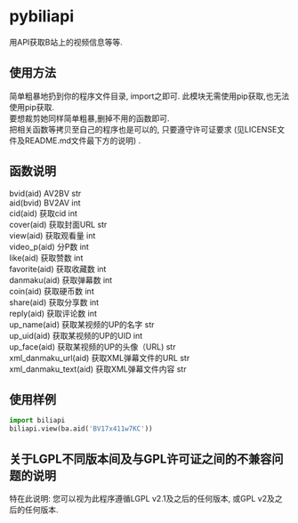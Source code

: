 # pybiliapi
用API获取B站上的视频信息等等.  <br>
## 使用方法
简单粗暴地扔到你的程序文件目录, import之即可. 此模块无需使用pip获取,也无法使用pip获取.  <br>
要想裁剪她同样简单粗暴,删掉不用的函数即可.  <br>
把相关函数等拷贝至自己的程序也是可以的, 只要遵守许可证要求 (见LICENSE文件及README.md文件最下方的说明) .  <br>
## 函数说明
bvid(aid) AV2BV str <br>
aid(bvid) BV2AV int <br>
cid(aid) 获取cid int <br>
cover(aid) 获取封面URL str <br>
view(aid) 获取观看量 int <br>
video_p(aid) 分P数 int <br>
like(aid) 获取赞数 int <br>
favorite(aid) 获取收藏数 int <br>
danmaku(aid) 获取弹幕数 int <br>
coin(aid) 获取硬币数 int <br>
share(aid) 获取分享数 int <br>
reply(aid) 获取评论数 int <br>
up_name(aid) 获取某视频的UP的名字 str <br>
up_uid(aid) 获取某视频的UP的UID int <br>
up_face(aid) 获取某视频的UP的头像（URL) str <br>
xml_danmaku_url(aid) 获取XML弹幕文件的URL str <br>
xml_danmaku_text(aid) 获取XML弹幕文件内容 str <br>
## 使用样例
````python
import biliapi
biliapi.view(ba.aid('BV17x411w7KC')) 
````
## 关于LGPL不同版本间及与GPL许可证之间的不兼容问题的说明
特在此说明: 您可以视为此程序遵循LGPL v2.1及之后的任何版本, 或GPL v2及之后的任何版本.
